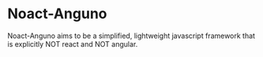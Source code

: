 # Noact-Anguno
Noact-Anguno aims to be a simplified, lightweight javascript framework that is explicitly NOT react and NOT angular.
